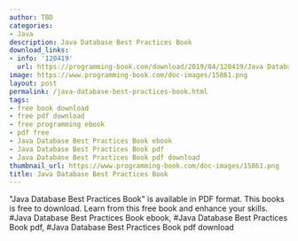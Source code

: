 ```yaml
---
author: TBD
categories:
- Java
description: Java Database Best Practices Book
download_links:
- info: '120419'
  url: https://programming-book.com/download/2019/04/120419/Java Database Best Practices.pdf
image: https://www.programming-book.com/doc-images/15861.png
layout: post
permalink: /java-database-best-practices-book.html
tags:
- free book download
- free pdf download
- free programming ebook
- pdf free
- Java Database Best Practices Book ebook
- Java Database Best Practices Book pdf
- Java Database Best Practices Book pdf download
thumbnail_url: https://www.programming-book.com/doc-images/15861.png
title: Java Database Best Practices Book
---
```


 
<div class="item-desc text-justify">
  "Java Database Best Practices Book" is available in PDF format. This books is free to download. Learn from this free book and enhance your skills.
  <br>
  #Java Database Best Practices Book ebook, #Java Database Best Practices Book pdf, #Java Database Best Practices Book pdf download
</div>